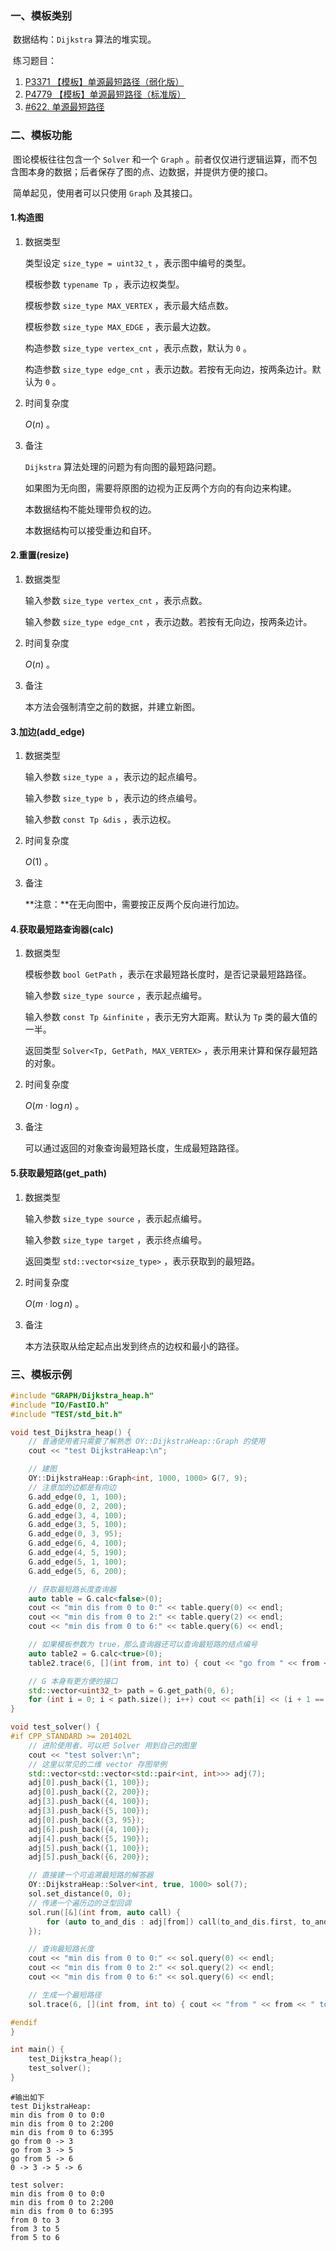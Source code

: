 ### 一、模板类别

​	数据结构：`Dijkstra` 算法的堆实现。

​	练习题目：

1. [P3371 【模板】单源最短路径（弱化版）](https://www.luogu.com.cn/problem/P3371)
2. [P4779 【模板】单源最短路径（标准版）](https://www.luogu.com.cn/problem/P4779)
3. [#622. 单源最短路径](https://uoj.ac/problem/622)


### 二、模板功能

​	图论模板往往包含一个 `Solver` 和一个 `Graph` 。前者仅仅进行逻辑运算，而不包含图本身的数据；后者保存了图的点、边数据，并提供方便的接口。

​	简单起见，使用者可以只使用 `Graph` 及其接口。

#### 1.构造图

1. 数据类型

   类型设定 `size_type = uint32_t` ，表示图中编号的类型。

   模板参数 `typename Tp` ，表示边权类型。

   模板参数 `size_type MAX_VERTEX` ，表示最大结点数。

   模板参数 `size_type MAX_EDGE` ，表示最大边数。
   
   构造参数 `size_type vertex_cnt` ，表示点数，默认为 `0` 。
   
   构造参数 `size_type edge_cnt` ，表示边数。若按有无向边，按两条边计。默认为 `0` 。
   
2. 时间复杂度

   $O(n)$ 。

3. 备注

   `Dijkstra` 算法处理的问题为有向图的最短路问题。

   如果图为无向图，需要将原图的边视为正反两个方向的有向边来构建。
   
   本数据结构不能处理带负权的边。

   本数据结构可以接受重边和自环。
   

#### 2.重置(resize)

1. 数据类型

   输入参数 `size_type vertex_cnt` ，表示点数。

   输入参数 `size_type edge_cnt` ，表示边数。若按有无向边，按两条边计。

2. 时间复杂度

   $O(n)$ 。

3. 备注

   本方法会强制清空之前的数据，并建立新图。

#### 3.加边(add_edge)

1. 数据类型

   输入参数 `size_type a`​ ，表示边的起点编号。

   输入参数 `size_type b` ，表示边的终点编号。

   输入参数 `const Tp &dis` ，表示边权。

2. 时间复杂度

   $O(1)$ 。

3. 备注

   **注意：**在无向图中，需要按正反两个反向进行加边。

#### 4.获取最短路查询器(calc)

1. 数据类型

   模板参数 `bool GetPath` ，表示在求最短路长度时，是否记录最短路路径。

   输入参数 `size_type source` ，表示起点编号。

   输入参数 `const Tp &infinite` ，表示无穷大距离。默认为 `Tp` 类的最大值的一半。

   返回类型 `Solver<Tp, GetPath, MAX_VERTEX>` ，表示用来计算和保存最短路的对象。

2. 时间复杂度

   $O(m\cdot\log n)$ 。

3. 备注

   可以通过返回的对象查询最短路长度，生成最短路路径。

#### 5.获取最短路(get_path)

1. 数据类型

   输入参数 `size_type source` ，表示起点编号。

   输入参数 `size_type target` ，表示终点编号。

   返回类型 `std::vector<size_type>` ，表示获取到的最短路。

2. 时间复杂度

   $O(m\cdot\log n)$ 。

3. 备注

   本方法获取从给定起点出发到终点的边权和最小的路径。


### 三、模板示例

```c++
#include "GRAPH/Dijkstra_heap.h"
#include "IO/FastIO.h"
#include "TEST/std_bit.h"

void test_Dijkstra_heap() {
    // 普通使用者只需要了解熟悉 OY::DijkstraHeap::Graph 的使用
    cout << "test DijkstraHeap:\n";

    // 建图
    OY::DijkstraHeap::Graph<int, 1000, 1000> G(7, 9);
    // 注意加的边都是有向边
    G.add_edge(0, 1, 100);
    G.add_edge(0, 2, 200);
    G.add_edge(3, 4, 100);
    G.add_edge(3, 5, 100);
    G.add_edge(0, 3, 95);
    G.add_edge(6, 4, 100);
    G.add_edge(4, 5, 190);
    G.add_edge(5, 1, 100);
    G.add_edge(5, 6, 200);

    // 获取最短路长度查询器
    auto table = G.calc<false>(0);
    cout << "min dis from 0 to 0:" << table.query(0) << endl;
    cout << "min dis from 0 to 2:" << table.query(2) << endl;
    cout << "min dis from 0 to 6:" << table.query(6) << endl;

    // 如果模板参数为 true，那么查询器还可以查询最短路的结点编号
    auto table2 = G.calc<true>(0);
    table2.trace(6, [](int from, int to) { cout << "go from " << from << " -> " << to << endl; });

    // G 本身有更方便的接口
    std::vector<uint32_t> path = G.get_path(0, 6);
    for (int i = 0; i < path.size(); i++) cout << path[i] << (i + 1 == path.size() ? "\n\n" : " -> ");
}

void test_solver() {
#if CPP_STANDARD >= 201402L
    // 进阶使用者，可以把 Solver 用到自己的图里
    cout << "test solver:\n";
    // 这里以常见的二维 vector 存图举例
    std::vector<std::vector<std::pair<int, int>>> adj(7);
    adj[0].push_back({1, 100});
    adj[0].push_back({2, 200});
    adj[3].push_back({4, 100});
    adj[3].push_back({5, 100});
    adj[0].push_back({3, 95});
    adj[6].push_back({4, 100});
    adj[4].push_back({5, 190});
    adj[5].push_back({1, 100});
    adj[5].push_back({6, 200});

    // 直接建一个可追溯最短路的解答器
    OY::DijkstraHeap::Solver<int, true, 1000> sol(7);
    sol.set_distance(0, 0);
    // 传递一个遍历边的泛型回调
    sol.run([&](int from, auto call) {
        for (auto to_and_dis : adj[from]) call(to_and_dis.first, to_and_dis.second);
    });

    // 查询最短路长度
    cout << "min dis from 0 to 0:" << sol.query(0) << endl;
    cout << "min dis from 0 to 2:" << sol.query(2) << endl;
    cout << "min dis from 0 to 6:" << sol.query(6) << endl;

    // 生成一个最短路径
    sol.trace(6, [](int from, int to) { cout << "from " << from << " to " << to << endl; });

#endif
}

int main() {
    test_Dijkstra_heap();
    test_solver();
}
```

```
#输出如下
test DijkstraHeap:
min dis from 0 to 0:0
min dis from 0 to 2:200
min dis from 0 to 6:395
go from 0 -> 3
go from 3 -> 5
go from 5 -> 6
0 -> 3 -> 5 -> 6

test solver:
min dis from 0 to 0:0
min dis from 0 to 2:200
min dis from 0 to 6:395
from 0 to 3
from 3 to 5
from 5 to 6

```

